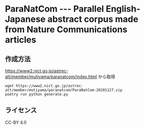 # ParaNatCom --- Parallel English-Japanese abstract corpus made from Nature Communications articles
## 作成方法
https://www2.nict.go.jp/astrec-att/member/mutiyama/paranatcom/index.html から取得
```
wget https://www2.nict.go.jp/astrec-att/member/mutiyama/paranatcom/ParaNatCom-20201127.zip
poetry run python generate.py
```

## ライセンス
CC-BY 4.0

